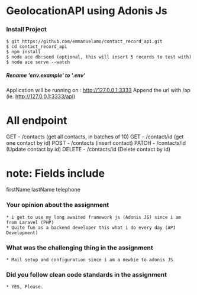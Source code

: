# GeolocationAPI using Adonis Js

### Install Project

    $ git https://github.com/emmanuelamo/contact_record_api.git
    $ cd contact_record_api
    $ npm install
    $ node ace db:seed (optional, this will insert 5 records to test with)
    $ node ace serve --watch
    

##### Rename 'env.example' to '.env' 

Application will be running on : http://127.0.0.1:3333
Append the url with /ap (ie. http://127.0.0.1:3333/api)

# All endpoint

GET - /contacts (get all contacts, in batches of 10)
GET - /contact/id (get one contact by id)
POST - /contacts (insert contact)
PATCH - /contacts/id (Update contact by id)
DELETE - /contacts/id (Delete contact by id)

# note: Fields include
firstName
lastName
telephone



###

### Your opinion about the assignment 
    * i get to use my long awaited framework js (Adonis JS) since i am from Laravel (PHP)
    * Quite fun as a backend developer this what i do every day (API Development)


### What was the challenging thing in the assignment 
    * Mail setup and configuration since i am a newbie to adonis JS
  

  ### Did you follow clean code standards in the assignment

    * YES, Please.
